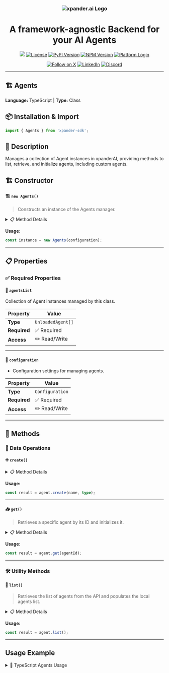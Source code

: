 <h3 align="center">
  <a name="readme-top"></a>
  <picture>
    <source media="(prefers-color-scheme: dark)" srcset="https://assets.xpanderai.io/logo/xpander.ai_dark.png">
    <img
      src="https://assets.xpanderai.io/logo/xpander.ai_light.png"
      style="max-width: 100%; height: auto; width: auto; max-height: 170px;"
      alt="xpander.ai Logo"
    >
  </picture>
</h3>

<div align="center">
  <h1>A framework-agnostic Backend for your AI Agents</h1>

  <a href="https://pepy.tech/projects/xpander-sdk"><img src="https://static.pepy.tech/badge/xpander-sdk/month"></a> 
  <a href="https://github.com/xpander-ai/xpander.ai/blob/main/LICENSE"><img src="https://img.shields.io/github/license/xpander-ai/xpander.ai" alt="License"></a> <a href="https://pypi.org/project/xpander-sdk"><img src="https://img.shields.io/pypi/v/xpander-sdk" alt="PyPI Version"></a> <a href="https://npmjs.com/package/xpander-sdk"><img src="https://img.shields.io/npm/v/xpander-sdk" alt="NPM Version"></a> <a href="https://app.xpander.ai"><img src="https://img.shields.io/badge/platform-login-30a46c" alt="Platform Login"></a>
</div>

<div align="center">
  <p align="center">
<a href="https://x.com/xpander_ai"><img src="https://img.shields.io/badge/Follow%20on%20X-000000?style=for-the-badge&logo=x&logoColor=white" alt="Follow on X" /></a> <a href="https://www.linkedin.com/company/xpander-ai"><img src="https://img.shields.io/badge/Follow%20on%20LinkedIn-0077B5?style=for-the-badge&logo=linkedin&logoColor=white" alt="LinkedIn" /></a> <a href="https://discord.gg/CUcp4WWh5g"><img src="https://img.shields.io/badge/Join%20our%20Discord-5865F2?style=for-the-badge&logo=discord&logoColor=white" alt="Discord" /></a>
  </p>
</div>

---

## 🏗️ Agents

**Language:** TypeScript | **Type:** Class

## 📦 Installation & Import

```typescript
import { Agents } from 'xpander-sdk';
```

## 📖 Description

Manages a collection of Agent instances in xpanderAI, providing methods to list, retrieve, and initialize agents, including custom agents.

## 🏗️ Constructor

#### 🏗️ `new Agents()`

> Constructs an instance of the Agents manager.

<details>
<summary>📋 Method Details</summary>

**Parameters:**

| Parameter | Type | Required | Description |
|-----------|------|----------|-------------|
| `configuration` | `Configuration` | ✅ | - Configuration settings for managing agents. |

</details>

**Usage:**

```typescript
const instance = new Agents(configuration);
```

---

## 📋 Properties

### ✅ Required Properties

#### 📝 `agentsList`

Collection of Agent instances managed by this class.

| Property | Value |
|----------|-------|
| **Type** | `UnloadedAgent[]` |
| **Required** | ✅ Required |
| **Access** | ✏️ Read/Write |

---

#### 📝 `configuration`

- Configuration settings for managing agents.

| Property | Value |
|----------|-------|
| **Type** | `Configuration` |
| **Required** | ✅ Required |
| **Access** | ✏️ Read/Write |

---

## 🔧 Methods

### 💾 Data Operations

#### ➕ `create()`

<details>
<summary>📋 Method Details</summary>

**Parameters:**

| Parameter | Type | Required | Description |
|-----------|------|----------|-------------|
| `name` | `string` | ✅ | - The name of the agent to be created. |
| `type` | `AgentType` | ❌ | - The type of the agent, defaults to Regular. |

**Returns:** `Agent`

</details>

**Usage:**

```typescript
const result = agent.create(name, type);
```

---

#### 📥 `get()`

> Retrieves a specific agent by its ID and initializes it.

<details>
<summary>📋 Method Details</summary>

**Parameters:**

| Parameter | Type | Required | Description |
|-----------|------|----------|-------------|
| `agentId` | `string` | ✅ | - The unique identifier of the agent to retrieve. |

**Returns:** `Agent`

</details>

**Usage:**

```typescript
const result = agent.get(agentId);
```

---

### 🛠️ Utility Methods

#### 🔧 `list()`

> Retrieves the list of agents from the API and populates the local agents list.

<details>
<summary>📋 Method Details</summary>

**Returns:** `UnloadedAgent[]`

</details>

**Usage:**

```typescript
const result = agent.list();
```

---

## Usage Example

<details>
<summary>📝 TypeScript Agents Usage</summary>

```typescript
import { Agents } from 'xpander-sdk';

// Create Agents instance
const agents = new Agents();


// Access key property: agentsList
const value = agents.agentsList;
console.log(`agentsList: ${value}`);



// Call key method: create
const result = agents.create();
console.log(`Result: ${result}`);


console.log("Agents ready!");
```

</details>

